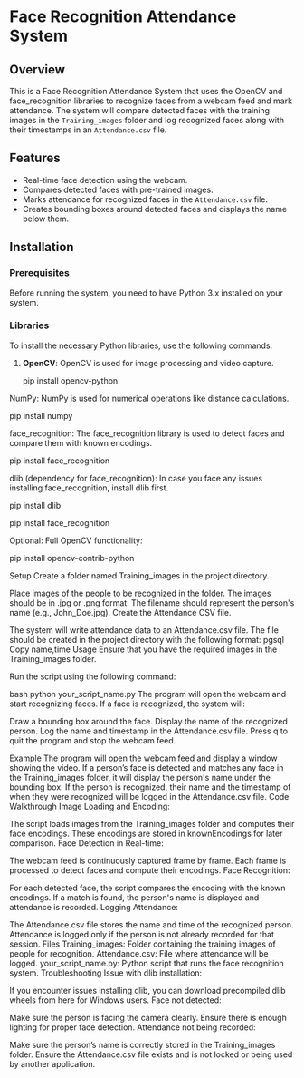 # Face Recognition Attendance System
## Overview

This is a Face Recognition Attendance System that uses the OpenCV and face_recognition libraries to recognize faces from a webcam feed and mark attendance. The system will compare detected faces with the training images in the `Training_images` folder and log recognized faces along with their timestamps in an `Attendance.csv` file.

## Features

- Real-time face detection using the webcam.
- Compares detected faces with pre-trained images.
- Marks attendance for recognized faces in the `Attendance.csv` file.
- Creates bounding boxes around detected faces and displays the name below them.

## Installation

### Prerequisites

Before running the system, you need to have Python 3.x installed on your system.

### Libraries

To install the necessary Python libraries, use the following commands:

1. **OpenCV**:
   OpenCV is used for image processing and video capture.

   pip install opencv-python

   
NumPy: NumPy is used for numerical operations like distance calculations.


pip install numpy

face_recognition: The face_recognition library is used to detect faces and compare them with known encodings.

pip install face_recognition

dlib (dependency for face_recognition): In case you face any issues installing face_recognition, install dlib first.

pip install dlib

pip install face_recognition

Optional: Full OpenCV functionality:

pip install opencv-contrib-python

Setup
Create a folder named Training_images in the project directory.

Place images of the people to be recognized in the folder.
The images should be in .jpg or .png format.
The filename should represent the person's name (e.g., John_Doe.jpg).
Create the Attendance CSV file.

The system will write attendance data to an Attendance.csv file.
The file should be created in the project directory with the following format:
pgsql
Copy
name,time
Usage
Ensure that you have the required images in the Training_images folder.

Run the script using the following command:

bash
python your_script_name.py
The program will open the webcam and start recognizing faces. If a face is recognized, the system will:

Draw a bounding box around the face.
Display the name of the recognized person.
Log the name and timestamp in the Attendance.csv file.
Press q to quit the program and stop the webcam feed.

Example
The program will open the webcam feed and display a window showing the video.
If a person’s face is detected and matches any face in the Training_images folder, it will display the person's name under the bounding box.
If the person is recognized, their name and the timestamp of when they were recognized will be logged in the Attendance.csv file.
Code Walkthrough
Image Loading and Encoding:

The script loads images from the Training_images folder and computes their face encodings.
These encodings are stored in knownEncodings for later comparison.
Face Detection in Real-time:

The webcam feed is continuously captured frame by frame.
Each frame is processed to detect faces and compute their encodings.
Face Recognition:

For each detected face, the script compares the encoding with the known encodings.
If a match is found, the person's name is displayed and attendance is recorded.
Logging Attendance:

The Attendance.csv file stores the name and time of the recognized person.
Attendance is logged only if the person is not already recorded for that session.
Files
Training_images: Folder containing the training images of people for recognition.
Attendance.csv: File where attendance will be logged.
your_script_name.py: Python script that runs the face recognition system.
Troubleshooting
Issue with dlib installation:

If you encounter issues installing dlib, you can download precompiled dlib wheels from here for Windows users.
Face not detected:

Make sure the person is facing the camera clearly.
Ensure there is enough lighting for proper face detection.
Attendance not being recorded:

Make sure the person’s name is correctly stored in the Training_images folder.
Ensure the Attendance.csv file exists and is not locked or being used by another application.
